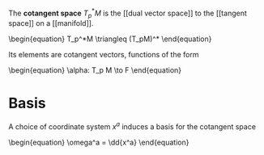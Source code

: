The **cotangent space** $T_p^* M$ is the [[dual vector space]] to the [[tangent space]] on a [[manifold]]. 

\begin{equation}
T\_p^\*M \triangleq (T\_pM)^*
\end{equation}

Its elements are cotangent vectors, functions of the form

\begin{equation}
\alpha: T_p M \to F
\end{equation}

# Basis

A choice of coordinate system $x^a$ induces a basis for the cotangent space

\begin{equation}
\omega^a = \dd{x^a}
\end{equation}